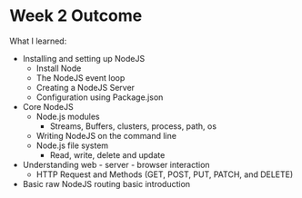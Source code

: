 # Week 2 Outcome

What I learned:

- Installing and setting up NodeJS
  - Install Node 
  - The NodeJS event loop 
  - Creating a NodeJS Server 
  - Configuration using Package.json 
- Core NodeJS 
  - Node.js modules 
    - Streams, Buffers, clusters, process, path, os 
  - Writing NodeJS on the command line 
  - Node.js file system 
    - Read, write, delete and update 
- Understanding web - server - browser interaction
  - HTTP Request and Methods (GET, POST, PUT, PATCH, and DELETE) 
- Basic raw NodeJS routing basic introduction
